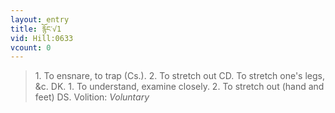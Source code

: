 ```yaml
---
layout: entry
title: རྙོང་√1
vid: Hill:0633
vcount: 0
---
```

> 1\. To ensnare, to trap (Cs\.)\. 2\. To stretch out CD\. To stretch one's legs, &c\. DK\. 1\. To understand, examine closely\. 2\. To stretch out (hand and feet) DS\.
> Volition: _Voluntary_


